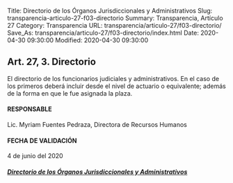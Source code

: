 Title: Directorio de los Órganos Jurisdiccionales y Administrativos
Slug: transparencia-articulo-27-f03-directorio
Summary: Transparencia, Artículo 27
Category: Transparencia
URL: transparencia/articulo-27/f03-directorio/
Save_As: transparencia/articulo-27/f03-directorio/index.html
Date: 2020-04-30 09:30:00
Modified: 2020-04-30 09:30:00


## Art. 27, 3. Directorio

El directorio de los funcionarios judiciales y administrativos. En el caso de los primeros deberá incluir desde el nivel de actuario o equivalente; además de la forma en que le fue asignada la plaza.

#### RESPONSABLE

Lic. Myriam Fuentes Pedraza, Directora de Recursos Humanos

#### FECHA DE VALIDACIÓN

4 de junio del 2020

##### [Directorio de los Órganos Jurisdiccionales y Administrativos](https://www.pjecz.gob.mx/transparencia/articulo-21/f03-directorio/)


